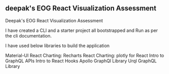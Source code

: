 ## deepak's EOG React Visualization Assessment

Deepak's EOG React Visualization Assessment

I have created a CLI and a starter project all bootstrapped  and  Run as per the cli documentation.

I have used below libraries to build the application

Material-UI
React Charting: Recharts
React Charting: plotly for React
Intro to GraphQL APIs
Intro to React Hooks
Apollo GraphQl Library
Urql GraphQL Library
